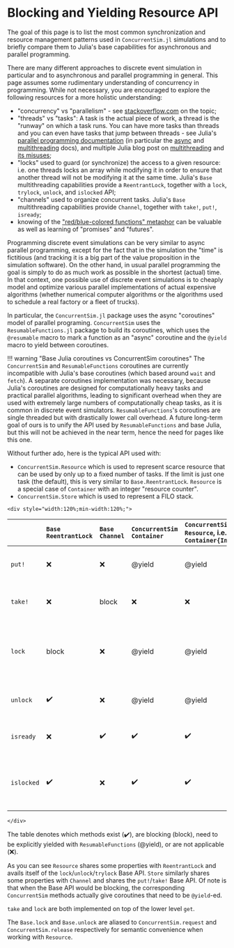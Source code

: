 # Blocking and Yielding Resource API

The goal of this page is to list the most common synchronization and resource management patterns used in `ConcurrentSim.jl` simulations and to briefly compare them to Julia's base capabilities for asynchronous and parallel programming.

There are many different approaches to discrete event simulation in particular and to asynchronous and parallel programming in general. This page assumes some rudimentary understanding of concurrency in programming. While not necessary, you are encouraged to explore the following resources for a more holistic understanding:

- "concurrency" vs "parallelism" - see [stackoverflow.com](https://stackoverflow.com/questions/1050222/what-is-the-difference-between-concurrency-and-parallelism) on the topic;
- "threads" vs "tasks": A task is the actual piece of work, a thread is the "runway" on which a task runs. You can have more tasks than threads and you can even have tasks that jump between threads - see Julia's [parallel programming documentation](https://docs.julialang.org/en/v1/manual/parallel-computing/) (in particular the [async](https://docs.julialang.org/en/v1/manual/asynchronous-programming/) and [multithreading](https://docs.julialang.org/en/v1/manual/multi-threading/) docs), and multiple Julia blog post on [multithreading](https://julialang.org/blog/2019/07/multithreading/) and [its misuses](https://julialang.org/blog/2023/07/PSA-dont-use-threadid/);
- "locks" used to guard (or synchronize) the access to a given resource: i.e. one threads locks an array while modifying it in order to ensure that another thread will not be modifying it at the same time. Julia's `Base` multithreading capabilities provide a `ReentrantLock`, together with a `lock`, `trylock`, `unlock`, and `islocked` API;
- "channels" used to organize concurrent tasks. Julia's `Base` multithreading capabilities provide `Channel`, together with `take!`, `put!`, `isready`;
- knowing of the ["red/blue-colored functions" metaphor](https://journal.stuffwithstuff.com/2015/02/01/what-color-is-your-function/) can be valuable as well as learning of "promises" and "futures".

Programming discrete event simulations can be very similar to async parallel programming, except for the fact that in the simulation the "time" is fictitious (and tracking it is a big part of the value proposition in the simulation software). On the other hand, in usual parallel programming the goal is simply to do as much work as possible in the shortest (actual) time. In that context, one possible use of discrete event simulations is to cheaply model and optimize various parallel implementations of actual expensive algorithms (whether numerical computer algorithms or the algorithms used to schedule a real factory or a fleet of trucks).

In particular, the `ConcurrentSim.jl` package uses the async "coroutines" model of parallel programing. `ConcurrentSim` uses the `ResumableFunctions.jl` package to build its coroutines, which uses the `@resumable` macro to mark a function as an "async" coroutine and the `@yield` macro to yield between coroutines.

!!! warning "Base Julia coroutines vs ConcurrentSim coroutines"
    The `ConcurrentSim` and `ResumableFunctions` coroutines are currently incompatible with Julia's base coroutines (which based around `wait` and `fetch`). A separate coroutines implementation was necessary, because Julia's coroutines are designed for computationally heavy tasks and practical parallel algorithms, leading to significant overhead when they are used with extremely large numbers of computationally cheap tasks, as it is common in discrete event simulators. `ResumableFunctions`'s coroutines are single threaded but with drastically lower call overhead.
    A future long-term goal of ours is to unify the API used by `ResumableFunctions` and base Julia, but this will not be achieved in the near term, hence the need for pages like this one.

Without further ado, here is the typical API used with:

- `ConcurrentSim.Resource` which is used to represent scarce resource that can be used by only up to a fixed number of tasks. If the limit is just one task (the default), this is very similar to `Base.ReentrantLock`. `Resource` is a special case of `Container` with an integer "resource counter".
- `ConcurrentSim.Store` which is used to represent a FILO stack.

```@raw html
<div style="width:120%;min-width:120%;">
```

||`Base` `ReentrantLock`|`Base` `Channel`|`ConcurrentSim` `Container`|`ConcurrentSim` `Resource`, i.e. `Container{Int}`|`ConcurrentSim` `Store`||
|---|:---|:---|:---|:---|:---|:---:|
|`put!`|❌|❌|@yield|@yield|@yield|low-level "put an object in" API|
|`take!`|❌|block|❌|❌|@yield|the `Channel`-like API for `Store`|
|`lock`|block|❌|@yield|@yield|❌|the `Lock`-like API for `Resource` (there is also `trylock`)|
|`unlock`|✔️|❌|@yield|@yield|❌|the `Lock`-like API for `Resource`|
|`isready`|❌|✔️|✔️|✔️|✔️|something is stored in the resource|
|`islocked`|✔️|❌|✔️|✔️|✔️|the resource can not store anything more|

```@raw html
</div>
```

The table denotes which methods exist (✔️), are blocking (block), need to be explicitly yielded with `ResumableFunctions` (@yield), or are not applicable (❌).

As you can see `Resource` shares some properties with `ReentrantLock` and avails itself of the `lock`/`unlock`/`trylock` Base API. `Store` similarly shares some properties with `Channel` and shares the `put!`/`take!` Base API. Of note is that when the Base API would be blocking, the corresponding `ConcurrentSim` methods actually give coroutines that need to be `@yield`-ed.

`take` and `lock` are both implemented on top of the lower level `get`.

The `Base.lock` and `Base.unlock` are aliased to `ConcurrentSim.request` and `ConcurrentSim.release` respectively for semantic convenience when working with `Resource`. 